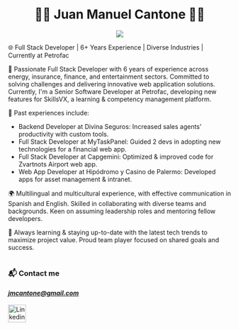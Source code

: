 <h1 align="center">🧑‍💻 Juan Manuel Cantone 🧑‍💻</h1>

<p align="center">
<img src="https://readme-typing-svg.herokuapp.com?font=Fira+Code&weight=500&pause=1000&color=2284F7&width=435&lines=Senior+Software+Engineer&center=true">
</p>

🌐 Full Stack Developer | 6+ Years Experience | Diverse Industries | Currently at Petrofac

🔨 Passionate Full Stack Developer with 6 years of experience across energy, insurance, finance, and entertainment sectors. Committed to solving challenges and delivering innovative web application solutions. Currently, I'm a Senior Software Developer at Petrofac, developing new features for SkillsVX, a learning & competency management platform.

🚀 Past experiences include:

- Backend Developer at Divina Seguros: Increased sales agents' productivity with custom tools.
- Full Stack Developer at MyTaskPanel: Guided 2 devs in adopting new technologies for a financial web app.
- Full Stack Developer at Capgemini: Optimized & improved code for Zvartnots Airport web app.
- Web App Developer at Hipódromo y Casino de Palermo: Developed apps for asset management & intranet.

🌍 Multilingual and multicultural experience, with effective communication in Spanish and English. Skilled in collaborating with diverse teams and backgrounds. Keen on assuming leadership roles and mentoring fellow developers.

🔧 Always learning & staying up-to-date with the latest tech trends to maximize project value. Proud team player focused on shared goals and success.

#

### 📬 Contact me 

#### <em>jmcantone@gmail.com</em>

<a href="https://www.linkedin.com/in/juanmanuelcantone/" target="_blank" rel="noopener noreferrer">
  <img align="left" alt="Linkedin" width="40px" style="padding-right:10px" src="https://cdn.jsdelivr.net/gh/devicons/devicon/icons/linkedin/linkedin-original.svg" />
</a>
